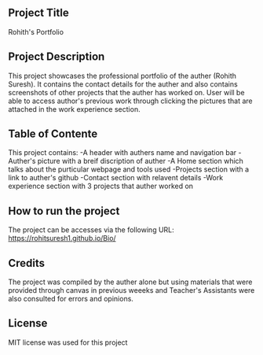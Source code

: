 Project Title
-------------

Rohith's Portfolio

Project Description
-------------------

This project showcases the professional portfolio of the auther (Rohith Suresh). It contains the contact details for the auther and also contains screenshots of other projects that the auther has worked on. User will be able to access author's previous work through clicking the pictures that are attached in the work experience section.

Table of Contente
-----------------
This project contains:
-A header with authers name and navigation bar
-Auther's picture with a breif discription of auther
-A Home section which talks about the purticular webpage and tools used
-Projects section with a link to auther's github
-Contact section with relavent details
-Work experience section with 3 projects that auther worked on

How to run the project
----------------------

The project can be accesses via the following URL:
https://rohitsuresh1.github.io/Bio/

Credits
-------

The project was compiled by the auther alone but using materials that were provided through canvas in previous weeeks and Teacher's Assistants were also consulted for errors and opinions.

License
--------

MIT license was used for this project


